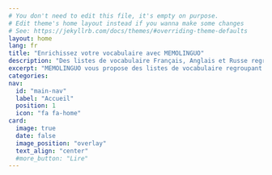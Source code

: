 ```yaml
---
# You don't need to edit this file, it's empty on purpose.
# Edit theme's home layout instead if you wanna make some changes
# See: https://jekyllrb.com/docs/themes/#overriding-theme-defaults
layout: home
lang: fr
title: "Enrichissez votre vocabulaire avec MEMOLINGUO"
description: "Des listes de vocabulaire Français, Anglais et Russe regroupant des mots composés et expressions courantes difficile à apprendre autrement que par la pratique."
excerpt: "MEMOLINGUO vous propose des listes de vocabulaire regroupant des mots composés et expressions courantes difficile à apprendre autrement que par la pratique. Passez à la vitesse supérieure!"
categories:
nav:
  id: "main-nav"
  label: "Accueil"
  position: 1
  icon: "fa fa-home"
card:
  image: true
  date: false
  image_position: "overlay"
  text_align: "center"
  #more_button: "Lire"
---
```

